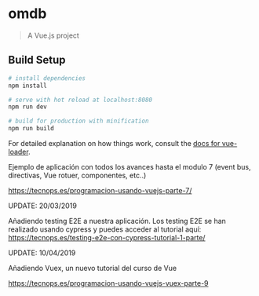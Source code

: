 # omdb

> A Vue.js project

## Build Setup

``` bash
# install dependencies
npm install

# serve with hot reload at localhost:8080
npm run dev

# build for production with minification
npm run build
```

For detailed explanation on how things work, consult the [docs for vue-loader](http://vuejs.github.io/vue-loader).

Ejemplo de aplicación con todos los avances hasta el modulo 7 (event bus, directivas, Vue rotuer, componentes, etc..)

https://tecnops.es/programacion-usando-vuejs-parte-7/

UPDATE: 20/03/2019

Añadiendo testing E2E a nuestra aplicación. Los testing E2E se han realizado usando cypress y puedes acceder al tutorial aquí: https://tecnops.es/testing-e2e-con-cypress-tutorial-1-parte/

UPDATE: 10/04/2019

Añadiendo Vuex, un nuevo tutorial del curso de Vue

https://tecnops.es/programacion-usando-vuejs-vuex-parte-9

